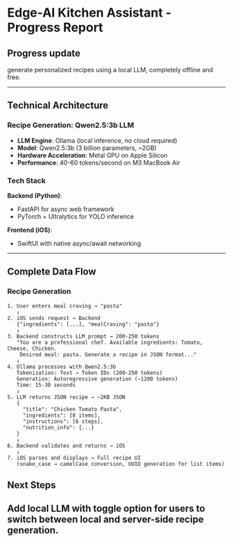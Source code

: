 # Edge-AI Kitchen Assistant - Progress Report

## Progress update
generate personalized recipes using a local LLM, completely offline and free.

---

## Technical Architecture

### Recipe Generation: Qwen2.5:3b LLM
- **LLM Engine**: Ollama (local inference, no cloud required)
- **Model**: Qwen2.5:3b (3 billion parameters, ~2GB)
- **Hardware Acceleration**: Metal GPU on Apple Silicon
- **Performance**: 40-60 tokens/second on M3 MacBook Air

### Tech Stack
**Backend (Python)**:
- FastAPI for async web framework
- PyTorch + Ultralytics for YOLO inference

**Frontend (iOS)**:
- SwiftUI with native async/await networking


---

## Complete Data Flow



### Recipe Generation

```
1. User enters meal craving → "pasta"
   ↓
2. iOS sends request → Backend
   {"ingredients": [...], "mealCraving": "pasta"}
   ↓
3. Backend constructs LLM prompt → 200-250 tokens
   "You are a professional chef. Available ingredients: Tomato, Cheese, Chicken.
    Desired meal: pasta. Generate a recipe in JSON format..."
   ↓
4. Ollama processes with Qwen2.5:3b
   Tokenization: Text → Token IDs (200-250 tokens)
   Generation: Autoregressive generation (~1200 tokens)
   Time: 15-30 seconds
   ↓
5. LLM returns JSON recipe → ~2KB JSON
   {
     "title": "Chicken Tomato Pasta",
     "ingredients": [8 items],
     "instructions": [6 steps],
     "nutrition_info": {...}
   }
   ↓
6. Backend validates and returns → iOS
   ↓
7. iOS parses and displays → Full recipe UI
   (snake_case → camelCase conversion, UUID generation for list items)
```


## Next Steps

Add local LLM with toggle option for users to switch between local and server-side recipe generation.
---

